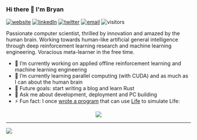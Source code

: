 ### Hi there 👋 I'm Bryan 

[![website](https://img.shields.io/badge/website-444?logo=github)](https://bryanoliveira.github.io/)
[![linkedIn](https://img.shields.io/badge/linkedIn-%230077B5.svg?&logo=linkedin&logoColor=white)](https://linkedin.com/in/bryanoliveira)
[![twitter](https://img.shields.io/badge/twitter-%231DA1F2.svg?&logo=twitter&logoColor=white)](https://twitter.com/bryanlincoln_)
[![email](https://img.shields.io/badge/email-EA4335?&logo=gmail&logoColor=white)](mailto:bryanlmoliveira@gmail.com)
![visitors](https://visitor-badge.glitch.me/badge?page_id=bryanoliveira)

Passionate computer scientist, thrilled by innovation and amazed by the human brain. Working towards human-like artificial general intelligence through deep reinforcement learning research and machine learning engineering. Voracious meta-learner in the free time.

- 🔭 I’m currently working on applied offline reinforcement learning and machine learning engineering
- 🌱 I’m currently learning parallel computing (with CUDA) and as much as I can about the human brain
- :muscle: Future goals: start writing a blog and learn Rust
- 💬 Ask me about development, deployment and PC building
- ⚡ Fun fact: I once [wrote a program](https://github.com/bryanoliveira/cellular-automata) that can use [Life](https://en.wikipedia.org/wiki/Conway%27s_Game_of_Life) to simulate Life:

<div align="center">
<a href="https://github.com/bryanoliveira/cellular-automata">
<img src="zoom.gif"/>
</a>
</div>

---

<img src="https://github-readme-stats.vercel.app/api?username=bryanoliveira&bg_color=30,e96443,904e95&title_color=fff&text_color=fff"/>
